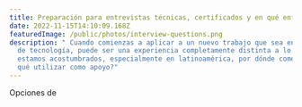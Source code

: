 ```yaml
---
title: Preparación para entrevistas técnicas, certificados y en qué enfocarse
date: 2022-11-15T14:10:09.168Z
featuredImage: /public/photos/interview-questions.png
description: " Cuando comienzas a aplicar a un nuevo trabajo que sea en el área
  de tecnología, puede ser una experiencia completamente distinta a lo que
  estamos acostumbrados, especialmente en latinoamérica, por dónde comenzar o
  qué utilizar como apoyo?"
---
```

O﻿pciones de